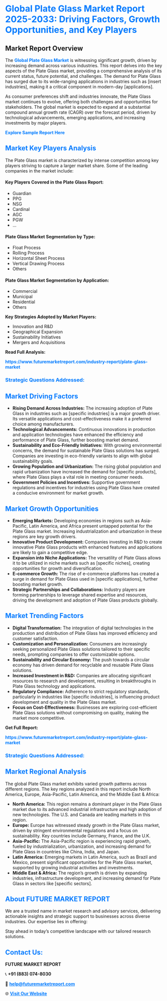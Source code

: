 <h1 style="color: #007BFF;">Global Plate Glass Market Report 2025-2033: Driving Factors, Growth Opportunities, and Key Players</h1>

<section id="overview">
<h2>Market Report Overview</h2>
<p>The <a href="https://www.futuremarketreport.com/industry-report/plate-glass-market" style="color: #007BFF; text-decoration: none;"><strong>Global Plate Glass Market</strong></a> is witnessing significant growth, driven by increasing demand across various industries. This report delves into the key aspects of the Plate Glass market, providing a comprehensive analysis of its current status, future potential, and challenges. The demand for Plate Glass has surged due to its wide-ranging applications in industries such as [insert industries], making it a critical component in modern-day [applications].</p>
<p>As consumer preferences shift and industries innovate, the Plate Glass market continues to evolve, offering both challenges and opportunities for stakeholders. The global market is expected to expand at a substantial compound annual growth rate (CAGR) over the forecast period, driven by technological advancements, emerging applications, and increasing investments by major players.</p>
</section>

<section id="overview">
<p><a href="https://www.futuremarketreport.com/request-sample/reportId=98295" style="color: #007BFF; text-decoration: none;"><strong>Explore Sample Report Here</strong></a></p>
</section>

<section id="key-players">
<h2 style="color: #007BFF;">Market Key Players Analysis</h2>
<p>The Plate Glass market is characterized by intense competition among key players striving to capture a larger market share. Some of the leading companies in the market include:</p>
<h4>Key Players Covered in the Plate Glass Report:</h4>
<ul><li>Guardian</li><li>PPG</li><li>NSG</li><li>Cardinal</li><li>AGC</li><li>PGW</li><li>...</li></ul>
<h4>Plate Glass Market Segmentation by Type:</h4>
<ul><li>Float Process</li><li>Rolling Process</li><li>Horizontal Sheet Process</li><li>Vertical Drawing Process</li><li>Others</li></ul>

<h4>Plate Glass Market Segmentation by Application:</h4>
<ul><li>Commercial</li><li>Municipal</li><li>Residential</li><li>Others</li></ul>
<p><strong>Key Strategies Adopted by Market Players:</strong></p>
<ul>
<li>Innovation and R&D</li>
<li>Geographical Expansion</li>
<li>Sustainability Initiatives</li>
<li>Mergers and Acquisitions</li>
</ul>
</section>

<section>
<p><strong>Read Full Analysis: </strong></p><a href="https://www.futuremarketreport.com/industry-report/plate-glass-market" style="color: #007BFF; text-decoration: none;"><strong>https://www.futuremarketreport.com/industry-report/plate-glass-market</strong></a>
<h3 style="color: #007BFF;">Strategic Questions Addressed:</h3>
</section>

<section id="driving-factors">
<h2 style="color: #007BFF;">Market Driving Factors</h2>
<ul>
<li><strong>Rising Demand Across Industries:</strong> The increasing adoption of Plate Glass in industries such as [specific industries] is a major growth driver. Its versatile applications and cost-effectiveness make it a preferred choice among manufacturers.</li>
<li><strong>Technological Advancements:</strong> Continuous innovations in production and application technologies have enhanced the efficiency and performance of Plate Glass, further boosting market demand.</li>
<li><strong>Sustainability and Eco-Friendly Initiatives:</strong> With growing environmental concerns, the demand for sustainable Plate Glass solutions has surged. Companies are investing in eco-friendly variants to align with global sustainability goals.</li>
<li><strong>Growing Population and Urbanization:</strong> The rising global population and rapid urbanization have increased the demand for [specific products], where Plate Glass plays a vital role in meeting consumer needs.</li>
<li><strong>Government Policies and Incentives:</strong> Supportive government regulations and incentives for industries using Plate Glass have created a conducive environment for market growth.</li>
</ul>
</section>

<section id="growth-opportunities">
<h2 style="color: #007BFF;">Market Growth Opportunities</h2>
<ul>
<li><strong>Emerging Markets:</strong> Developing economies in regions such as Asia-Pacific, Latin America, and Africa present untapped potential for the Plate Glass market. Increasing industrialization and urbanization in these regions are key growth drivers.</li>
<li><strong>Innovative Product Development:</strong> Companies investing in R&D to create innovative Plate Glass products with enhanced features and applications are likely to gain a competitive edge.</li>
<li><strong>Expansion into Niche Applications:</strong> The versatility of Plate Glass allows it to be utilized in niche markets such as [specific niches], creating opportunities for growth and diversification.</li>
<li><strong>E-commerce Growth:</strong> The rise of e-commerce platforms has created a surge in demand for Plate Glass used in [specific applications], further boosting market growth.</li>
<li><strong>Strategic Partnerships and Collaborations:</strong> Industry players are forming partnerships to leverage shared expertise and resources, driving the development and adoption of Plate Glass products globally.</li>
</ul>
</section>

<section id="trending-factors">
<h2 style="color: #007BFF;">Market Trending Factors</h2>
<ul>
<li><strong>Digital Transformation:</strong> The integration of digital technologies in the production and distribution of Plate Glass has improved efficiency and customer satisfaction.</li>
<li><strong>Customization and Personalization:</strong> Consumers are increasingly seeking personalized Plate Glass solutions tailored to their specific needs, prompting companies to offer customizable options.</li>
<li><strong>Sustainability and Circular Economy:</strong> The push towards a circular economy has driven demand for recyclable and reusable Plate Glass solutions.</li>
<li><strong>Increased Investment in R&D:</strong> Companies are allocating significant resources to research and development, resulting in breakthroughs in Plate Glass technology and applications.</li>
<li><strong>Regulatory Compliance:</strong> Adherence to strict regulatory standards, particularly in industries like [specific industries], is influencing product development and quality in the Plate Glass market.</li>
<li><strong>Focus on Cost-Effectiveness:</strong> Businesses are exploring cost-efficient Plate Glass solutions without compromising on quality, making the market more competitive.</li>
</ul>
</section>

<section>
<p><strong>Get Full Report: </strong></p><a href="https://www.futuremarketreport.com/industry-report/plate-glass-market" style="color: #007BFF; text-decoration: none;"><strong>https://www.futuremarketreport.com/industry-report/plate-glass-market</strong></a>
<h3 style="color: #007BFF;">Strategic Questions Addressed:</h3>
</section>


<section id="regional-analysis">
<h2 style="color: #007BFF;">Market Regional Analysis</h2>
<p>The global Plate Glass market exhibits varied growth patterns across different regions. The key regions analyzed in this report include North America, Europe, Asia-Pacific, Latin America, and the Middle East & Africa:</p>
<ul>
<li><strong>North America:</strong> This region remains a dominant player in the Plate Glass market due to its advanced industrial infrastructure and high adoption of new technologies. The U.S. and Canada are leading markets in this region.</li>
<li><strong>Europe:</strong> Europe has witnessed steady growth in the Plate Glass market, driven by stringent environmental regulations and a focus on sustainability. Key countries include Germany, France, and the U.K.</li>
<li><strong>Asia-Pacific:</strong> The Asia-Pacific region is experiencing rapid growth, fueled by industrialization, urbanization, and increasing demand for Plate Glass in countries like China, India, and Japan.</li>
<li><strong>Latin America:</strong> Emerging markets in Latin America, such as Brazil and Mexico, present significant opportunities for the Plate Glass market, supported by growing industrial activities and investments.</li>
<li><strong>Middle East & Africa:</strong> The region’s growth is driven by expanding industries, infrastructure development, and increasing demand for Plate Glass in sectors like [specific sectors].</li>
</ul>
</section>

<footer>
<h2 style="color: #007BFF;">About FUTURE MARKET REPORT</h2>
<p>We are a trusted name in market research and advisory services, delivering actionable insights and strategic support to businesses across diverse industries. Our expertise lies in offering:</p>

<p>Stay ahead in today’s competitive landscape with our tailored research solutions.</p>

<h2 style="color: #007BFF;">Contact Us:</h2>
<p><strong>FUTURE MARKET REPORT</strong></p>
<p>📞 <strong>+91 (883) 074-8030</strong></p>
<p>📧 <strong><a href="mailto:help@futuremarketreport.com" style="color: #007BFF;">help@futuremarketreport.com</a></strong></p>
<p>🌐 <strong><a href="https://www.futuremarketreport.com/" style="color: #007BFF;">Visit Our Website</a></strong></p>
</footer>